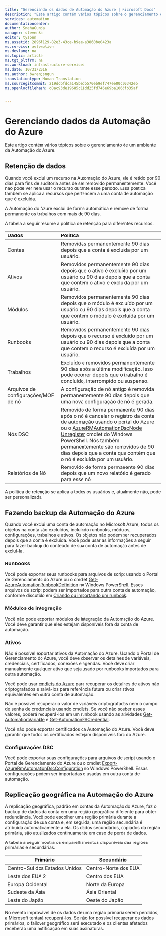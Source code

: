 ```yaml
---
title: "Gerenciando os dados de Automação do Azure | Microsoft Docs"
description: "Este artigo contém vários tópicos sobre o gerenciamento de um ambiente da Automação do Azure.  Atualmente, inclui a Retenção de dados e o backup da Recuperação de desastres na Automação do Azure."
services: automation
documentationcenter: 
author: SnehaGunda
manager: stevenka
editor: tysonn
ms.assetid: 2896f129-82e3-43ce-b9ee-a3860be0423a
ms.service: automation
ms.devlang: na
ms.topic: article
ms.tgt_pltfrm: na
ms.workload: infrastructure-services
ms.date: 10/31/2016
ms.author: bwren;sngun
translationtype: Human Translation
ms.sourcegitcommit: 219dcbfdca145bedb570eb9ef747ee00cc0342eb
ms.openlocfilehash: d8ac93de19685c11dd25fd746e69ba1066fb35af


---
```

# <a name="managing-azure-automation-data"></a>Gerenciando dados da Automação do Azure
Este artigo contém vários tópicos sobre o gerenciamento de um ambiente da Automação do Azure.

## <a name="data-retention"></a>Retenção de dados
Quando você exclui um recurso na Automação do Azure, ele é retido por 90 dias para fins de auditoria antes de ser removido permanentemente.  Você não pode ver nem usar o recurso durante esse período.  Essa política também se aplica a recursos que pertencem a uma conta de automação que é excluída.

A Automação do Azure exclui de forma automática e remove de forma permanente os trabalhos com mais de 90 dias.

A tabela a seguir resume a política de retenção para diferentes recursos.

| Dados | Política |
|:--- |:--- |
| Contas |Removidas permanentemente 90 dias depois que a conta é excluída por um usuário. |
| Ativos |Removidos permanentemente 90 dias depois que o ativo é excluído por um usuário ou 90 dias depois que a conta que contém o ativo é excluída por um usuário. |
| Módulos |Removidos permanentemente 90 dias depois que o módulo é excluído por um usuário ou 90 dias depois que a conta que contém o módulo é excluída por um usuário. |
| Runbooks |Removidos permanentemente 90 dias depois que o recurso é excluído por um usuário ou 90 dias depois que a conta que contém o recurso é excluída por um usuário. |
| Trabalhos |Excluído e removidos permanentemente 90 dias após a última modificação. Isso pode ocorrer depois que o trabalho é concluído, interrompido ou suspenso. |
| Arquivos de configurações/MOF de nó |A configuração de nó antigo é removida permanentemente 90 dias depois que uma nova configuração de nó é gerada. |
| Nós DSC |Removido de forma permanente 90 dias após o nó é cancelar o registro da conta de automação usando o portal do Azure ou o [AzureRMAutomationDscNode Unregister](https://msdn.microsoft.com/library/mt603500.aspx) cmdlet do Windows PowerShell. Nós também permanentemente são removidos de 90 dias depois que a conta que contém que o nó é excluída por um usuário. |
| Relatórios de Nó |Removido de forma permanente 90 dias depois que um novo relatório é gerado para esse nó |

A política de retenção se aplica a todos os usuários e, atualmente não, pode ser personalizada.

## <a name="backing-up-azure-automation"></a>Fazendo backup da Automação do Azure
Quando você exclui uma conta de automação no Microsoft Azure, todos os objetos na conta são excluídos, incluindo runbooks, módulos, configurações, trabalhos e ativos. Os objetos não podem ser recuperados depois que a conta é excluída.  Você pode usar as informações a seguir para fazer backup do conteúdo de sua conta de automação antes de excluí-la. 

### <a name="runbooks"></a>Runbooks
Você pode exportar seus runbooks para arquivos de script usando o Portal de Gerenciamento do Azure ou o cmdlet [Get-AzureAutomationRunbookDefinition](https://msdn.microsoft.com/library/dn690269.aspx) no Windows PowerShell.  Esses arquivos de script podem ser importados para outra conta de automação, conforme discutido em [Criando ou importando um runbook](https://msdn.microsoft.com/library/dn643637.aspx).

### <a name="integration-modules"></a>Módulos de integração
Você não pode exportar módulos de integração da Automação do Azure.  Você deve garantir que eles estejam disponíveis fora da conta de automação.

### <a name="assets"></a>Ativos
Não é possível exportar [ativos](https://msdn.microsoft.com/library/dn939988.aspx) da Automação do Azure.  Usando o Portal de Gerenciamento do Azure, você deve observar os detalhes de variáveis, credenciais, certificados, conexões e agendas.  Você deve criar manualmente qualquer ativo que seja usado por runbooks importados para outra automação.

Você pode usar [cmdlets do Azure](https://msdn.microsoft.com/library/dn690262.aspx) para recuperar os detalhes de ativos não criptografados e salvá-los para referência futura ou criar ativos equivalentes em outra conta de automação.

Não é possível recuperar o valor de variáveis criptografadas nem o campo de senha de credenciais usando cmdlets.  Se você não souber esses valores, poderá recuperá-los em um runbook usando as atividades [Get-AutomationVariable](https://msdn.microsoft.com/library/dn940012.aspx) e [Get-AutomationPSCredential](https://msdn.microsoft.com/library/dn940015.aspx).

Você não pode exportar certificados da Automação do Azure.  Você deve garantir que todos os certificados estejam disponíveis fora do Azure.

### <a name="dsc-configurations"></a>Configurações DSC
Você pode exportar suas configurações para arquivos de script usando o Portal de Gerenciamento do Azure ou o cmdlet [Export-AzureRmAutomationDscConfiguration](https://msdn.microsoft.com/library/mt603485.aspx) no Windows PowerShell. Essas configurações podem ser importadas e usadas em outra conta de automação.

## <a name="geo-replication-in-azure-automation"></a>Replicação geográfica na Automação do Azure
A replicação geográfica, padrão em contas da Automação do Azure, faz o backup de dados da conta em uma região geográfica diferente para obter redundância. Você pode escolher uma região primária durante a configuração de sua conta e, em seguida, uma região secundária é atribuída automaticamente a ela. Os dados secundários, copiados da região primária, são atualizados continuamente em caso de perda de dados.  

A tabela a seguir mostra os emparelhamentos disponíveis das regiões primárias e secundárias.

| Primário | Secundário |
| --- | --- |
| Centro-Sul dos Estados Unidos |Centro-Norte dos EUA |
| Leste dos EUA 2 |Centro dos EUA |
| Europa Ocidental |Norte da Europa |
| Sudeste da Ásia |Ásia Oriental |
| Leste do Japão |Oeste do Japão |

No evento improvável de os dados de uma região primária serem perdidos, a Microsoft tentará recuperá-los. Se não for possível recuperar os dados primários, o failover geográfico será executado e os clientes afetados receberão uma notificação em suas assinaturas.




<!--HONumber=Nov16_HO3-->


